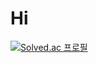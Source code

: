 # Hi

[![Solved.ac
프로필](http://mazassumnida.wtf/api/v2/generate_badge?boj={pele_k})](https://solved.ac/{pele_k})

